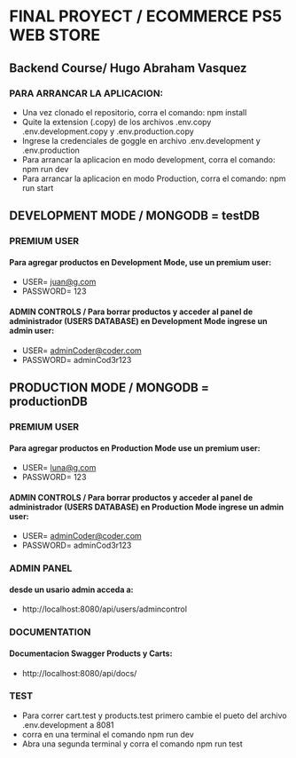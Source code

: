 # FINAL PROYECT / ECOMMERCE PS5 WEB STORE
## Backend Course/ Hugo Abraham Vasquez

### PARA ARRANCAR LA APLICACION:
- Una vez clonado el repositorio, corra el comando: npm install
- Quite la extension (.copy) de los archivos .env.copy  .env.development.copy y .env.production.copy 
- Ingrese la credenciales de goggle en archivo .env.development y .env.production 
- Para arrancar la aplicacion en modo development, corra el comando: npm run dev 
- Para arrancar la aplicacion en modo Production, corra el comando: npm run start 

## DEVELOPMENT MODE / MONGODB = testDB
### PREMIUM USER
#### Para agregar productos en Development Mode, use un premium user:
- USER= juan@g.com
- PASSWORD= 123
#### ADMIN CONTROLS / Para borrar productos y acceder al panel de administrador (USERS DATABASE) en Development Mode ingrese un admin user:
- USER= adminCoder@coder.com
- PASSWORD= adminCod3r123

## PRODUCTION MODE / MONGODB = productionDB
### PREMIUM USER
#### Para agregar productos en Production Mode use un premium user:
- USER= luna@g.com
- PASSWORD= 123
#### ADMIN CONTROLS / Para borrar productos y acceder al panel de administrador (USERS DATABASE) en Production Mode ingrese un admin user:
- USER= adminCoder@coder.com
- PASSWORD= adminCod3r123

### ADMIN PANEL 
#### desde un usario admin acceda a: 
- http://localhost:8080/api/users/admincontrol 

### DOCUMENTATION
#### Documentacion Swagger Products y Carts: 
- http://localhost:8080/api/docs/

### TEST
- Para correr cart.test y products.test primero cambie el pueto del archivo .env.development  a 8081 
- corra en una terminal el comando npm run dev
- Abra una segunda terminal y corra el comando npm run test 